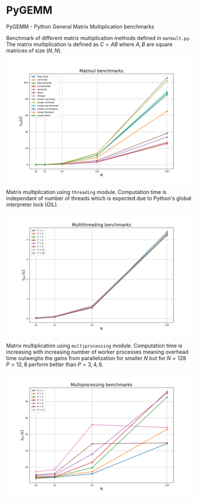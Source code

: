 # PyGEMM
PyGEMM - Python General Matrix Multiplication benchmarks

Benchmark of different matrix multiplication methods defined in <code>matmult.py</code>. The matrix multiplication is defined as $C = AB$ where $A,B$ are square matrices of size $(N,N)$.

![image1](matmul_bench.png)

Matrix multiplication using <code>threading</code> module. Computation time is independant of number of threads which is expected due to Python's global interpreter lock (GIL).

![image2](threading_bench.png)

Matrix multiplication using <code>multiprocessing</code> module. Computation time is increasing with increasing number of worker processes meaning overhead time outweighs the gains from parallelization for smaller $N$ but for $N=128$ $P=12,8$ perform better than $P = 3,4,6$.

![image3](multiprocess_bench.png)
